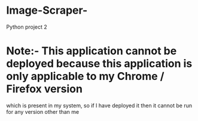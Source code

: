# Image-Scraper-
Python project 2
# Note:- This application cannot be deployed because this application is only applicable to my Chrome / Firefox version 
which is present in my system, so if I have deployed it then it cannot be run for any version other than me
